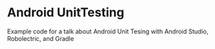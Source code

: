 Android UnitTesting
============

Example code for a talk about Android Unit Tesing with Android Studio, Robolectric, and Gradle

